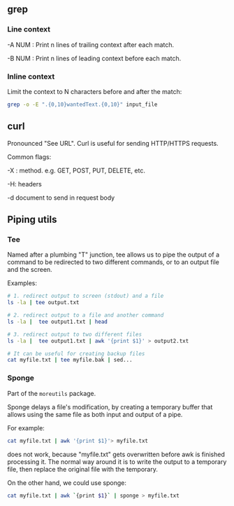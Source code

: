 
## grep

### Line context

-A NUM
: Print n lines of trailing context after each match.

-B NUM
: Print n lines of leading context before each match.

### Inline context
Limit the context to N characters before and after the match:

```bash
grep -o -E ".{0,10}wantedText.{0,10}" input_file
```


## curl

Pronounced "See URL". Curl is useful for sending HTTP/HTTPS requests.

Common flags:

-X
: method. e.g. GET, POST, PUT, DELETE, etc.

-H:
headers

-d
document to send in request body


## Piping utils

### Tee

Named after a plumbing "T" junction, tee allows us to pipe the output of a command to be redirected to two different commands, or to an output file and the screen.

Examples:

```bash
# 1. redirect output to screen (stdout) and a file
ls -la | tee output.txt

# 2. redirect output to a file and another command
ls -la |  tee output1.txt | head 

# 3. redirect output to two different files
ls -la |  tee output1.txt | awk '{print $1}' > output2.txt

# It can be useful for creating backup files
cat myfile.txt | tee myfile.bak | sed...
```


### Sponge

Part of the `moreutils` package.

Sponge delays a file's modification, by creating a temporary buffer that allows using the same file as both input and output of a pipe.

For example:

```bash
cat myfile.txt | awk '{print $1}'> myfile.txt
```

does not work, because "myfile.txt" gets overwritten before awk is finished processing it. The normal way around it is to write the output to a temporary file, then replace the original file with the temporary.

On the other hand, we could use sponge:

```bash
cat myfile.txt | awk `{print $1}` | sponge > myfile.txt
```
